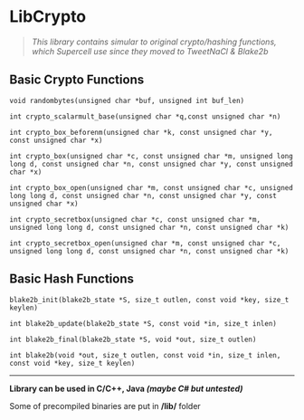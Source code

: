 # LibCrypto

>  *This library contains simular to original crypto/hashing functions, which Supercell use since they moved to TweetNaCl & Blake2b*

## Basic Crypto Functions

```void randombytes(unsigned char *buf, unsigned int buf_len)```

```int crypto_scalarmult_base(unsigned char *q,const unsigned char *n)```

```int crypto_box_beforenm(unsigned char *k, const unsigned char *y, const unsigned char *x)```

```int crypto_box(unsigned char *c, const unsigned char *m, unsigned long long d, const unsigned char *n, const unsigned char *y, const unsigned char *x)```

```int crypto_box_open(unsigned char *m, const unsigned char *c, unsigned long long d, const unsigned char *n, const unsigned char *y, const unsigned char *x)```

```int crypto_secretbox(unsigned char *c, const unsigned char *m, unsigned long long d, const unsigned char *n, const unsigned char *k)```

```int crypto_secretbox_open(unsigned char *m, const unsigned char *c, unsigned long long d, const unsigned char *n, const unsigned char *k)```

## Basic Hash Functions

```blake2b_init(blake2b_state *S, size_t outlen, const void *key, size_t keylen)```

```int blake2b_update(blake2b_state *S, const void *in, size_t inlen)```

```int blake2b_final(blake2b_state *S, void *out, size_t outlen)```

```int blake2b(void *out, size_t outlen, const void *in, size_t inlen, const void *key, size_t keylen)```

---

**Library can be used in C/C++, Java *(maybe C# but untested)***

Some of precompiled binaries are put in **/lib/** folder
